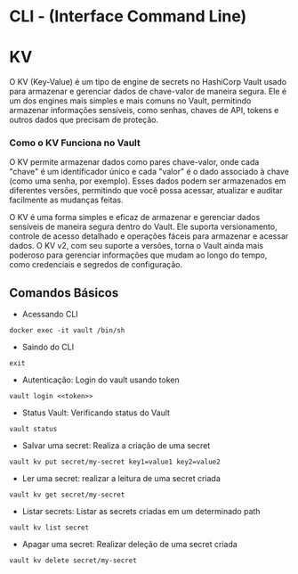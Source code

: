 # CLI - (Interface Command Line)

# KV

O KV (Key-Value) é um tipo de engine de secrets no HashiCorp Vault usado para armazenar e gerenciar dados de chave-valor de maneira segura. Ele é um dos engines mais simples e mais comuns no Vault, permitindo armazenar informações sensíveis, como senhas, chaves de API, tokens e outros dados que precisam de proteção.

### Como o KV Funciona no Vault

O KV permite armazenar dados como pares chave-valor, onde cada "chave" é um identificador único e cada "valor" é o dado associado à chave (como uma senha, por exemplo). Esses dados podem ser armazenados em diferentes versões, permitindo que você possa acessar, atualizar e auditar facilmente as mudanças feitas.

O KV é uma forma simples e eficaz de armazenar e gerenciar dados sensíveis de maneira segura dentro do Vault. Ele suporta versionamento, controle de acesso detalhado e operações fáceis para armazenar e acessar dados. O KV v2, com seu suporte a versões, torna o Vault ainda mais poderoso para gerenciar informações que mudam ao longo do tempo, como credenciais e segredos de configuração.

## Comandos Básicos 

* Acessando CLI

```
docker exec -it vault /bin/sh
```

* Saindo do CLI

```
exit
```

* Autenticação: Login do vault usando token

```
vault login <<token>>
```

* Status Vault: Verificando status do Vault

```
vault status
```

* Salvar uma secret: Realiza a criação de uma secret 

```
vault kv put secret/my-secret key1=value1 key2=value2
```

* Ler uma secret: realizar a leitura de uma secret criada

```
vault kv get secret/my-secret
```

* Listar secrets: Listar as secrets criadas em um determinado path

```
vault kv list secret
```

* Apagar uma secret: Realizar deleção de uma secret criada

```
vault kv delete secret/my-secret
```